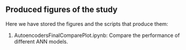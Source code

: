 ## Produced figures of the study
Here we have stored the figures and the scripts that produce them:
1. AutoencodersFinalComparePlot.ipynb: Compare the performance of different ANN models.